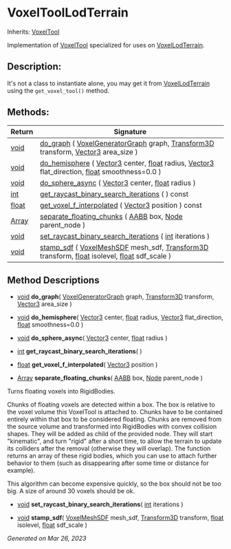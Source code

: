 # VoxelToolLodTerrain

Inherits: [VoxelTool](VoxelTool.md)


Implementation of [VoxelTool](VoxelTool.md) specialized for uses on [VoxelLodTerrain](VoxelLodTerrain.md).

## Description: 

It's not a class to instantiate alone, you may get it from [VoxelLodTerrain](VoxelLodTerrain.md) using the `get_voxel_tool()` method.

## Methods: 


Return                                                                    | Signature                                                                                                                                                                                                                                                                                                                                                                                         
------------------------------------------------------------------------- | --------------------------------------------------------------------------------------------------------------------------------------------------------------------------------------------------------------------------------------------------------------------------------------------------------------------------------------------------------------------------------------------------
[void](#)                                                                 | [do_graph](#i_do_graph) ( [VoxelGeneratorGraph](VoxelGeneratorGraph.md) graph, [Transform3D](https://docs.godotengine.org/en/stable/classes/class_transform3d.html) transform, [Vector3](https://docs.godotengine.org/en/stable/classes/class_vector3.html) area_size )                                                                                                                           
[void](#)                                                                 | [do_hemisphere](#i_do_hemisphere) ( [Vector3](https://docs.godotengine.org/en/stable/classes/class_vector3.html) center, [float](https://docs.godotengine.org/en/stable/classes/class_float.html) radius, [Vector3](https://docs.godotengine.org/en/stable/classes/class_vector3.html) flat_direction, [float](https://docs.godotengine.org/en/stable/classes/class_float.html) smoothness=0.0 )  
[void](#)                                                                 | [do_sphere_async](#i_do_sphere_async) ( [Vector3](https://docs.godotengine.org/en/stable/classes/class_vector3.html) center, [float](https://docs.godotengine.org/en/stable/classes/class_float.html) radius )                                                                                                                                                                                    
[int](https://docs.godotengine.org/en/stable/classes/class_int.html)      | [get_raycast_binary_search_iterations](#i_get_raycast_binary_search_iterations) ( ) const                                                                                                                                                                                                                                                                                                         
[float](https://docs.godotengine.org/en/stable/classes/class_float.html)  | [get_voxel_f_interpolated](#i_get_voxel_f_interpolated) ( [Vector3](https://docs.godotengine.org/en/stable/classes/class_vector3.html) position ) const                                                                                                                                                                                                                                           
[Array](https://docs.godotengine.org/en/stable/classes/class_array.html)  | [separate_floating_chunks](#i_separate_floating_chunks) ( [AABB](https://docs.godotengine.org/en/stable/classes/class_aabb.html) box, [Node](https://docs.godotengine.org/en/stable/classes/class_node.html) parent_node )                                                                                                                                                                        
[void](#)                                                                 | [set_raycast_binary_search_iterations](#i_set_raycast_binary_search_iterations) ( [int](https://docs.godotengine.org/en/stable/classes/class_int.html) iterations )                                                                                                                                                                                                                               
[void](#)                                                                 | [stamp_sdf](#i_stamp_sdf) ( [VoxelMeshSDF](VoxelMeshSDF.md) mesh_sdf, [Transform3D](https://docs.godotengine.org/en/stable/classes/class_transform3d.html) transform, [float](https://docs.godotengine.org/en/stable/classes/class_float.html) isolevel, [float](https://docs.godotengine.org/en/stable/classes/class_float.html) sdf_scale )                                                     
<p></p>

## Method Descriptions

- [void](#)<span id="i_do_graph"></span> **do_graph**( [VoxelGeneratorGraph](VoxelGeneratorGraph.md) graph, [Transform3D](https://docs.godotengine.org/en/stable/classes/class_transform3d.html) transform, [Vector3](https://docs.godotengine.org/en/stable/classes/class_vector3.html) area_size ) 


- [void](#)<span id="i_do_hemisphere"></span> **do_hemisphere**( [Vector3](https://docs.godotengine.org/en/stable/classes/class_vector3.html) center, [float](https://docs.godotengine.org/en/stable/classes/class_float.html) radius, [Vector3](https://docs.godotengine.org/en/stable/classes/class_vector3.html) flat_direction, [float](https://docs.godotengine.org/en/stable/classes/class_float.html) smoothness=0.0 ) 


- [void](#)<span id="i_do_sphere_async"></span> **do_sphere_async**( [Vector3](https://docs.godotengine.org/en/stable/classes/class_vector3.html) center, [float](https://docs.godotengine.org/en/stable/classes/class_float.html) radius ) 


- [int](https://docs.godotengine.org/en/stable/classes/class_int.html)<span id="i_get_raycast_binary_search_iterations"></span> **get_raycast_binary_search_iterations**( ) 


- [float](https://docs.godotengine.org/en/stable/classes/class_float.html)<span id="i_get_voxel_f_interpolated"></span> **get_voxel_f_interpolated**( [Vector3](https://docs.godotengine.org/en/stable/classes/class_vector3.html) position ) 


- [Array](https://docs.godotengine.org/en/stable/classes/class_array.html)<span id="i_separate_floating_chunks"></span> **separate_floating_chunks**( [AABB](https://docs.godotengine.org/en/stable/classes/class_aabb.html) box, [Node](https://docs.godotengine.org/en/stable/classes/class_node.html) parent_node ) 

Turns floating voxels into RigidBodies.

Chunks of floating voxels are detected within a box. The box is relative to the voxel volume this VoxelTool is attached to. Chunks have to be contained entirely within that box to be considered floating. Chunks are removed from the source volume and transformed into RigidBodies with convex collision shapes. They will be added as child of the provided node. They will start "kinematic", and turn "rigid" after a short time, to allow the terrain to update its colliders after the removal (otherwise they will overlap). The function returns an array of these rigid bodies, which you can use to attach further behavior to them (such as disappearing after some time or distance for example).

This algorithm can become expensive quickly, so the box should not be too big. A size of around 30 voxels should be ok.

- [void](#)<span id="i_set_raycast_binary_search_iterations"></span> **set_raycast_binary_search_iterations**( [int](https://docs.godotengine.org/en/stable/classes/class_int.html) iterations ) 


- [void](#)<span id="i_stamp_sdf"></span> **stamp_sdf**( [VoxelMeshSDF](VoxelMeshSDF.md) mesh_sdf, [Transform3D](https://docs.godotengine.org/en/stable/classes/class_transform3d.html) transform, [float](https://docs.godotengine.org/en/stable/classes/class_float.html) isolevel, [float](https://docs.godotengine.org/en/stable/classes/class_float.html) sdf_scale ) 


_Generated on Mar 26, 2023_
